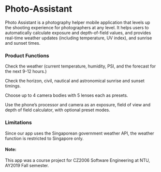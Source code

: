 # Photo-Assistant
Photo Assistant is a photography helper mobile application that levels up the shooting experience for photographers at any level.
It helps users to automatically calculate exposure and depth-of-field values, and provides real-time weather updates (including temperature, UV index), and sunrise and sunset times.

### Product Functions
Check the weather (current temperature, humidity, PSI, and the forecast for the next 9-12 hours.)  

Check the horizon, civil, nautical and astronomical sunrise and sunset timings.  

Choose up to 4 camera bodies with 5 lenses each as presets.  

Use the phone’s processor and camera as an exposure, field of view and depth of field calculator, with optional preset modes.  

### Limitations
Since our app uses the Singaporean government weather API, the weather function is restricted to Singapore only.  

#### Note:
This app was a course project for CZ2006 Software Engineering at NTU, AY2019 Fall semester.
